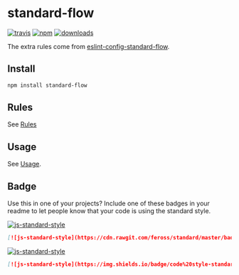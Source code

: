 # standard-flow
[![travis][travis-image]][travis-url]
[![npm][npm-image]][npm-url]
[![downloads][downloads-image]][downloads-url]

[travis-image]: https://travis-ci.org/Gozala/standard-flow.svg?branch=master
[travis-url]: https://travis-ci.org/Gozala/standard-flow
[npm-image]: https://img.shields.io/npm/v/standard-flow.svg
[npm-url]: https://npmjs.org/package/standard-flow
[downloads-image]: https://img.shields.io/npm/dm/standard-flow.svg
[downloads-url]: https://npmjs.org/package/standard-flow

The extra rules come from [eslint-config-standard-flow](https://github.com/Gozala/eslint-config-standard-flow).

## Install

```bash
npm install standard-flow
```

## Rules

See [Rules](http://standardjs.com/rules)

## Usage

See [Usage](http://standardjs.com/#usage).

## Badge

Use this in one of your projects? Include one of these badges in your readme to let people know that your code is using the standard style.

[![js-standard-style](https://cdn.rawgit.com/feross/standard/master/badge.svg)](http://standardjs.com)

```markdown
[![js-standard-style](https://cdn.rawgit.com/feross/standard/master/badge.svg)](http://standardjs.com)
```

[![js-standard-style](https://img.shields.io/badge/code%20style-standard-brightgreen.svg)](http://standardjs.com/)

```markdown
[![js-standard-style](https://img.shields.io/badge/code%20style-standard-brightgreen.svg)](http://standardjs.com/)
```
